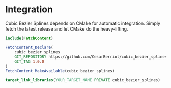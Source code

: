 # Integration

Cubic Bezier Splines depends on CMake for automatic integration. Simply fetch the latest release and let CMake do the heavy-lifting.
```cmake
include(FetchContent)

FetchContent_Declare(
    cubic_bezier_splines
    GIT_REPOSITORY https://github.com/CesarBerriot/cubic_bezier_splines.git
    GIT_TAG 1.0.0
)
FetchContent_MakeAvailable(cubic_bezier_splines)

target_link_libraries(YOUR_TARGET_NAME PRIVATE cubic_bezier_splines)
```